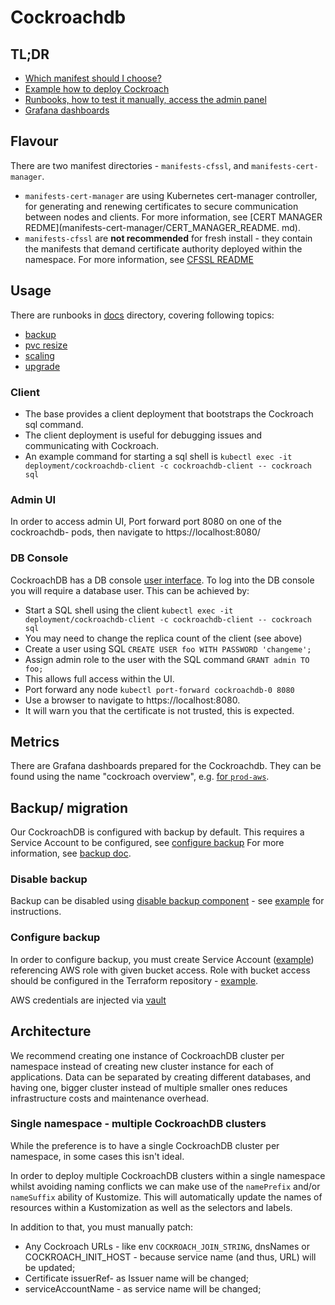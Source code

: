 # Cockroachdb 

## TL;DR

- [Which manifest should I choose?](#flavour)
- [Example how to deploy Cockroach](example)
- [Runbooks, how to test it manually, access the admin panel](#usage)
- [Grafana dashboards](#metrics)

## Flavour

There are two manifest directories - `manifests-cfssl`, and `manifests-cert-manager`.

- `manifests-cert-manager` are using Kubernetes cert-manager controller,
  for generating and renewing certificates to secure communication between nodes and clients.
  For more information, see [CERT MANAGER REDME](manifests-cert-manager/CERT_MANAGER_README.  md).
- `manifests-cfssl` are **not recommended** for fresh install - they contain the manifests that demand
  certificate authority deployed within the namespace. For more information,
  see [CFSSL README](manifests-cfssl/CFSSL_README.md)

## Usage

There are runbooks in [docs](docs) directory, covering following topics:
- [backup](docs/backup.md)
- [pvc resize](docs/pvc-resize.md)
- [scaling](docs/scaling.md)
- [upgrade](docs/upgrade.md)

### Client

- The base provides a client deployment that bootstraps the Cockroach sql command.
- The client deployment is useful for debugging issues and communicating with Cockroach.
- An example command for starting a sql shell is `kubectl exec -it deployment/cockroachdb-client -c cockroachdb-client -- cockroach sql`

### Admin UI

In order to access admin UI, Port forward port 8080 on one of the cockroachdb- pods,
then navigate to https://localhost:8080/

### DB Console

CockroachDB has a DB console [user interface](https://www.cockroachlabs.com/docs/stable/ui-overview.html).
To log into the DB console you will require a database user.
This can be achieved by:
- Start a SQL shell using the client `kubectl exec -it deployment/cockroachdb-client -c cockroachdb-client -- cockroach sql`
- You may need to change the replica count of the client (see above)
- Create a user using SQL `CREATE USER foo WITH PASSWORD 'changeme';`
- Assign admin role to the user with the SQL command `GRANT admin TO foo;`
- This allows full access within the UI.
- Port forward any node `kubectl port-forward cockroachdb-0 8080`
- Use a browser to navigate to https://localhost:8080.
- It will warn you that the certificate is not trusted, this is expected.

## Metrics

There are Grafana dashboards prepared for the Cockroachdb.
They can be found using the name "cockroach overview",
e.g. [for `prod-aws`](https://grafana.prod.aws.uw.systems/d/ddnrjgg8eby80e/cockroachdb-overview?orgId=1).

## Backup/ migration

Our CockroachDB is configured with backup by default.
This requires a Service Account to be configured, see [configure backup](#configure-backup)
For more information, see [backup doc](docs/backup.md).

### Disable backup
Backup can be disabled using [disable backup component](manifests-cert-manager/disable-backup) - see [example](example/cert-manager/kustomization.yaml)
for instructions.

### Configure backup
In order to configure backup, you must create Service Account ([example](example/cert-manager/sa.yaml)) referencing AWS 
role with given bucket access. Role with bucket access should be configured in the Terraform repository - [example](https://github.com/utilitywarehouse/terraform/blob/ec6116c08335f27237ae94038a5aa12de0dcc8fe/aws/dev/dev-enablement/test-backups-s3-bucket.tf#L15).

AWS credentials are injected via [vault](https://github.com/utilitywarehouse/documentation/blob/master/infra/vault/vault-aws.md)

## Architecture

We recommend creating one instance of CockroachDB cluster per namespace instead of creating new cluster instance
for each of applications.
Data can be separated by creating different databases, and having one, bigger cluster instead of multiple smaller ones
reduces infrastructure costs and maintenance overhead.

### Single namespace - multiple CockroachDB clusters

While the preference is to have a single CockroachDB cluster per namespace, in some cases this isn't ideal.

In order to deploy multiple CockroachDB clusters within a single namespace whilst avoiding naming conflicts we can make use of the `namePrefix` and/or `nameSuffix` ability of Kustomize.
This will automatically update the names of resources within a Kustomization as well as the selectors and labels.

In addition to that, you must manually patch:
- Any Cockroach URLs - like env `COCKROACH_JOIN_STRING`, dnsNames or COCKROACH_INIT_HOST - because service name (and thus, URL) will be updated;
- Certificate issuerRef- as Issuer name will be changed;
- serviceAccountName - as service name will be changed;

